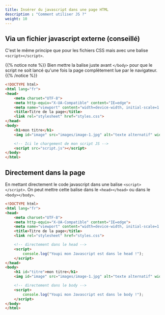 ```yaml
---
title: Insérer du javascript dans une page HTML
description : "Comment utiliser JS ?"
weight: 10
---
```


## Via un fichier javascript externe (conseillé)
C'est le même principe que pour les fichiers CSS mais avec une balise `<script></script>`.


{{% notice note %}}
Bien mettre la balise juste avant `</body>` pour que le script ne soit lancé qu'une fois la page complètement lue par le navigateur.
{{% /notice %}}

```html
<!DOCTYPE html>
<html lang="fr">
<head>
    <meta charset="UTF-8">
    <meta http-equiv="X-UA-Compatible" content="IE=edge">
    <meta name="viewport" content="width=device-width, initial-scale=1.0">
    <title>Titre de la page</title>
    <link rel="stylesheet" href="styles.css">
</head>
<body>
    <h1>mon titre</h1>
    <img id="image" src="images/image-1.jpg" alt="texte alternatif" width="250px" height="250px">

    <!-- Ici le chargement de mon script JS -->
    <script src="script.js"></script>
</body>
</html>
```

## Directement dans la page

En mettant directement le code javascript dans une balise `<script></script>`.
On peut mettre cette balise dans le `<head></head>` ou dans le `<body></body>`.

```html
<!DOCTYPE html>
<html lang="fr">
<head>
    <meta charset="UTF-8">
    <meta http-equiv="X-UA-Compatible" content="IE=edge">
    <meta name="viewport" content="width=device-width, initial-scale=1.0">
    <title>Titre de la page</title>
    <link rel="stylesheet" href="styles.css">

    <!-- directement dans le head -->
    <script>
        console.log("Youpi mon Javascript est dans le head !");
    </script>
</head>
<body>
    <h1 id="titre">mon titre</h1>
    <img id="image" src="images/image-1.jpg" alt="texte alternatif" width="250px" height="250px">

    <!-- directement dans le body -->
    <script>
        console.log("Youpi mon Javascript est dans le body !");
    </script>
</body>
</html>
```